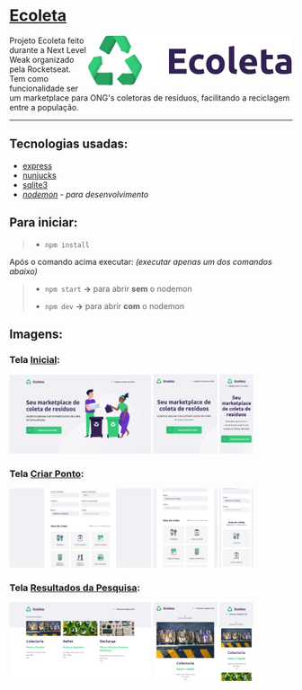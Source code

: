 # [Ecoleta](https://ecoleta-djoni.herokuapp.com)
<img src="public/assets/logo.svg" align="right">

Projeto Ecoleta feito durante a Next Level Weak organizado pela Rocketseat. Tem como funcionalidade ser um marketplace para ONG's coletoras de resíduos, facilitando a reciclagem entre a população.

***

## Tecnologias usadas:
* [express](https://expressjs.com/pt-br)
* [nunjucks](https://mozilla.github.io/nunjucks)
* [sqlite3](https://www.sqlite.org)
* *[nodemon](https://nodemon.io) - para desenvolvimento*

## Para iniciar:
> * `npm install`

Após o comando acima executar:
*(executar apenas um dos comandos abaixo)*

> * `npm start` **→** para abrir **sem** o nodemon
>
> * `npm dev` **→** para abrir **com** o nodemon

## Imagens:
### Tela [Inicial](https://ecoleta-djoni.herokuapp.com):
<img src=".github/images/pc-pageHome.png" width="50%" alt="Página Inicial visto por um PC">
<img src=".github/images/tablet-pageHome.png" width="22.6%" alt="Página Inicial visto por um Tablet">
<img src=".github/images/cel-pageHome.png" width="12%" alt="Página Inicial visto por um Celular">

### Tela [Criar Ponto](https://ecoleta-djoni.herokuapp.com/crair-ponto):
<img src=".github/images/pc-createPoint.png" width="50%" alt="Página Criar Ponto visto por um PC">
<img src=".github/images/tablet-createPoint.png" width="22.6%" alt="Página Criar Ponto visto por um Tablet">
<img src=".github/images/cel-createPoint.png" width="12%" alt="Página Criar Ponto visto por um Celular">

### Tela [Resultados da Pesquisa](https://ecoleta-djoni.herokuapp.com):
<img src=".github/images/pc-searchPoint.png" width="50%" alt="Página Resultados da Pesquisa visto por um PC">
<img src=".github/images/tablet-searchPoint.png" width="22.6%" alt="Página Resultados da Pesquisa visto por um Tablet">
<img src=".github/images/cel-searchPoint.png" width="12%" alt="Página Resultados da Pesquisa visto por um Celular">